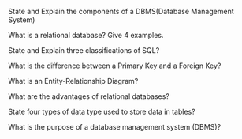 State and Explain the components of a DBMS(Database Management System)
          
What is a relational database? Give 4 examples.

State and Explain three classifications of SQL?

What is the difference between a Primary Key and a Foreign Key?

What is an Entity-Relationship Diagram?

What are the advantages of relational databases?

State four types of data type used to store data in tables?

What is the purpose of a database management system (DBMS)?
